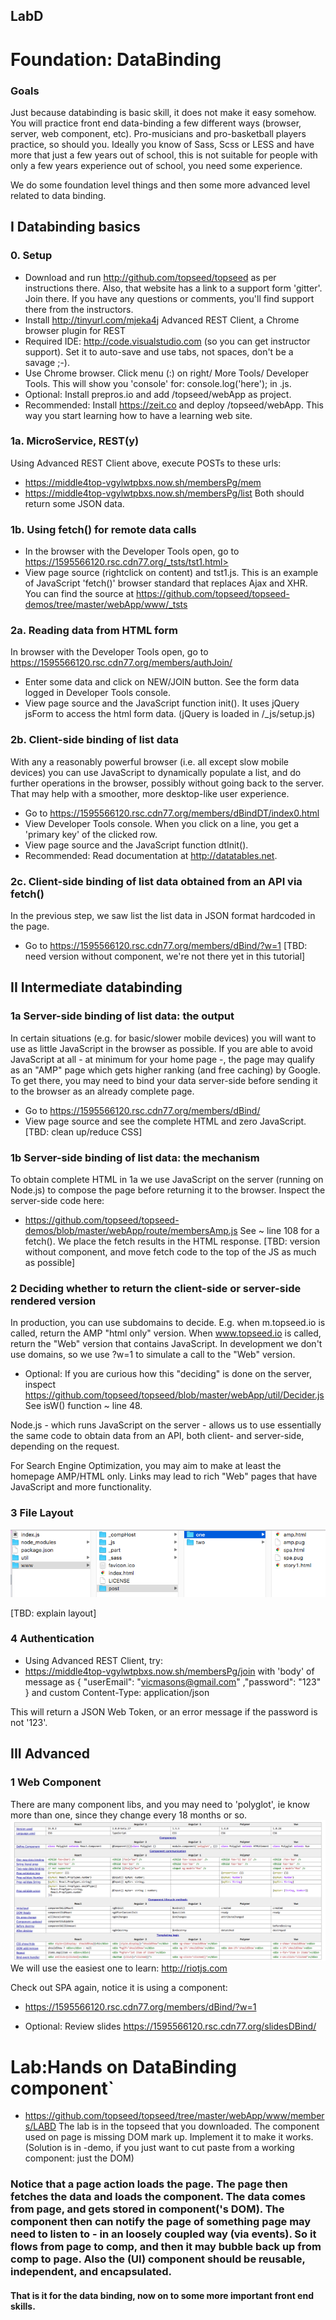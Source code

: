 ## LabD
# Foundation: DataBinding

### Goals
Just because databinding is basic skill, it does not make it easy somehow. You will practice front end data-binding 
a few different ways (browser, server, web component, etc). Pro-musicians and pro-basketball players practice, so should you. 
Ideally you know of Sass, Scss or LESS and have more that just a few years out of school, this is not suitable for 
people with only a few years experience out of school, you need some experience.

We do some foundation level things and then some more advanced level related to data binding. 

## I Databinding basics
### 0. Setup
- Download and run <http://github.com/topseed/topseed> as per instructions there. Also, 
that website has a link to a support form 'gitter'. Join there. If you have any questions or comments, 
you'll find support there from the instructors.
- Install  <http://tinyurl.com/mjeka4j> Advanced REST Client, a Chrome browser plugin for REST
- Required IDE: 
 <http://code.visualstudio.com> (so you can get instructor support). Set it to auto-save and use tabs, not spaces, don't be a savage ;-).
- Use Chrome browser. Click menu (:) on right/ More Tools/ Developer Tools. This will show you 'console' for: console.log('here'); in .js.
- Optional: Install prepros.io and add /topseed/webApp as project.
- Recommended: Install <https://zeit.co> and deploy /topseed/webApp. This way you start learning how to have a learning web site.

### 1a. MicroService, REST(y)
Using Advanced REST Client above, execute POSTs to these urls:
- https://middle4top-vgylwtpbxs.now.sh/membersPg/mem
- https://middle4top-vgylwtpbxs.now.sh/membersPg/list
Both should return some JSON data.

### 1b. Using fetch() for remote data calls
- In the browser with the Developer Tools open, go to https://1595566120.rsc.cdn77.org/_tsts/tst1.html>
- View page source (rightclick on content) and tst1.js.
This is an example of JavaScript 'fetch()' browser standard that replaces Ajax and XHR.
You can find the source at https://github.com/topseed/topseed-demos/tree/master/webApp/www/_tsts 

### 2a. Reading data from HTML form
In browser with the Developer Tools open, go to <https://1595566120.rsc.cdn77.org/members/authJoin/>
- Enter some data and click on NEW/JOIN button. See the form data logged in Developer Tools console.
- View page source and the JavaScript function init(). It uses jQuery jsForm to access the html form data.
(jQuery is loaded in /_js/setup.js) 

### 2b. Client-side binding of list data
With any a reasonably powerful browser (i.e. all except slow mobile devices) you can use JavaScript to dynamically
populate a list, and do further operations in the browser, possibly without going back to the server. That may help with 
a smoother, more desktop-like user experience.
- Go to <https://1595566120.rsc.cdn77.org/members/dBindDT/index0.html>
- View Developer Tools console. When you click on a line, you get a 'primary key' of the clicked row.
- View page source and the JavaScript function dtInit(). 
- Recommended: Read documentation at <http://datatables.net>. 

### 2c. Client-side binding of list data obtained from an API via fetch()
In the previous step, we saw list the list data in JSON format hardcoded in the page.
- Go to https://1595566120.rsc.cdn77.org/members/dBind/?w=1 
[TBD: need  version without component, we're not there yet in this tutorial]

## II Intermediate databinding

### 1a Server-side binding of list data: the output
In certain situations (e.g. for basic/slower mobile devices) you will want to use as little JavaScript in the browser as possible.
If you are able to avoid JavaScript at all - at minimum for your home page -, the page may qualify as an "AMP" page which 
gets higher ranking (and free caching) by Google. To get there, you may need to bind your data server-side
before sending it to the browser as an already complete page.
- Go to https://1595566120.rsc.cdn77.org/members/dBind/
- View page source and see the complete HTML and zero JavaScript.
[TBD: clean up/reduce CSS]

### 1b Server-side binding of list data: the mechanism 
To obtain complete HTML in 1a we use JavaScript on the server (running on Node.js) to compose the page before 
returning it to the browser. Inspect the server-side code here:
- <https://github.com/topseed/topseed-demos/blob/master/webApp/route/membersAmp.js>
See ~ line 108 for a fetch(). We place the fetch results in the HTML response.
[TBD: version without component, and move fetch code to the top of the JS as much as possible]

### 2 Deciding whether to return the client-side or server-side rendered version
In production, you can use subdomains to decide. E.g. when m.topseed.io is called, return the AMP "html only" version.
When www.topseed.io is called, return the "Web" version that contains JavaScript.
In development we don't use domains, so we use ?w=1 to simulate a call to the "Web" version.
- Optional: If you are curious how this "deciding" is done on the server, inspect
<https://github.com/topseed/topseed/blob/master/webApp/util/Decider.js>  See isW() function ~ line 48.

Node.js - which runs JavaScript on the server - allows us to use essentially the same code to obtain data from an API, 
both client- and server-side, depending on the request.

For Search Engine Optimization, you may aim to make at least the homepage AMP/HTML only. Links may lead
to rich "Web" pages that have JavaScript and more functionality.

### 3 File Layout

![](layout.png)

[TBD: explain layout]

### 4 Authentication
- Using Advanced REST Client, try: 
- https://middle4top-vgylwtpbxs.now.sh/membersPg/join
with 'body' of message as 
{
	"userEmail": "vicmasons@gmail.com"
	,"password": "123"
}
and custom Content-Type: application/json

This will return a JSON Web Token, or an error message if the password is not '123'.

## III Advanced

### 1 Web Component
There are many component libs, and you may need to 'polyglot', ie know more than one, since they change every 18 months or so.
![](poly.png)
We will use the easiest one to learn: <http://riotjs.com>

Check out SPA again, notice it is using a component:
- <https://1595566120.rsc.cdn77.org/members/dBind/?w=1>

- Optional: Review slides https://1595566120.rsc.cdn77.org/slidesDBind/

# Lab:Hands on DataBinding component`

- <https://github.com/topseed/topseed/tree/master/webApp/www/members/LABD>
The lab is in the topseed that you downloaded.
The component used on page is missing DOM mark up.
Implement it to make it works. (Solution is in -demo, if you just want to cut paste from a working component: just the DOM)

### Notice that a page action loads the page. The page then fetches the data and loads the component. The data comes from page, and gets stored in component('s DOM). The component then can notify the page of something page may need to listen to - in an loosely coupled way (via events). So it flows from page to comp, and then it may bubble back up from comp to page. Also the (UI) component should be reusable, independent, and encapsulated. 

#### That is it for the data binding, now on to some more important front end skills. 
